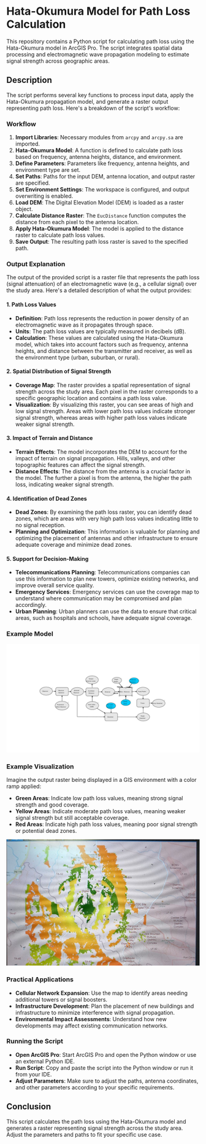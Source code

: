 # Hata-Okumura Model for Path Loss Calculation

This repository contains a Python script for calculating path loss using the Hata-Okumura model in ArcGIS Pro. The script integrates spatial data processing and electromagnetic wave propagation modeling to estimate signal strength across geographic areas.

## Description

The script performs several key functions to process input data, apply the Hata-Okumura propagation model, and generate a raster output representing path loss. Here's a breakdown of the script's workflow:

### Workflow

1. **Import Libraries**: Necessary modules from `arcpy` and `arcpy.sa` are imported.
2. **Hata-Okumura Model**: A function is defined to calculate path loss based on frequency, antenna heights, distance, and environment.
3. **Define Parameters**: Parameters like frequency, antenna heights, and environment type are set.
4. **Set Paths**: Paths for the input DEM, antenna location, and output raster are specified.
5. **Set Environment Settings**: The workspace is configured, and output overwriting is enabled.
6. **Load DEM**: The Digital Elevation Model (DEM) is loaded as a raster object.
7. **Calculate Distance Raster**: The `EucDistance` function computes the distance from each pixel to the antenna location.
8. **Apply Hata-Okumura Model**: The model is applied to the distance raster to calculate path loss values.
9. **Save Output**: The resulting path loss raster is saved to the specified path.

### Output Explanation

The output of the provided script is a raster file that represents the path loss (signal attenuation) of an electromagnetic wave (e.g., a cellular signal) over the study area. Here's a detailed description of what the output provides:

#### 1. Path Loss Values
- **Definition**: Path loss represents the reduction in power density of an electromagnetic wave as it propagates through space.
- **Units**: The path loss values are typically measured in decibels (dB).
- **Calculation**: These values are calculated using the Hata-Okumura model, which takes into account factors such as frequency, antenna heights, and distance between the transmitter and receiver, as well as the environment type (urban, suburban, or rural).

#### 2. Spatial Distribution of Signal Strength
- **Coverage Map**: The raster provides a spatial representation of signal strength across the study area. Each pixel in the raster corresponds to a specific geographic location and contains a path loss value.
- **Visualization**: By visualizing this raster, you can see areas of high and low signal strength. Areas with lower path loss values indicate stronger signal strength, whereas areas with higher path loss values indicate weaker signal strength.

#### 3. Impact of Terrain and Distance
- **Terrain Effects**: The model incorporates the DEM to account for the impact of terrain on signal propagation. Hills, valleys, and other topographic features can affect the signal strength.
- **Distance Effects**: The distance from the antenna is a crucial factor in the model. The further a pixel is from the antenna, the higher the path loss, indicating weaker signal strength.

#### 4. Identification of Dead Zones
- **Dead Zones**: By examining the path loss raster, you can identify dead zones, which are areas with very high path loss values indicating little to no signal reception.
- **Planning and Optimization**: This information is valuable for planning and optimizing the placement of antennas and other infrastructure to ensure adequate coverage and minimize dead zones.

#### 5. Support for Decision-Making
- **Telecommunications Planning**: Telecommunications companies can use this information to plan new towers, optimize existing networks, and improve overall service quality.
- **Emergency Services**: Emergency services can use the coverage map to understand where communication may be compromised and plan accordingly.
- **Urban Planning**: Urban planners can use the data to ensure that critical areas, such as hospitals and schools, have adequate signal coverage.

### Example Model

![EO Model](https://github.com/irmcintosh/Python/blob/main/EOAnalysis/EO.jpg)

### Example Visualization

Imagine the output raster being displayed in a GIS environment with a color ramp applied:

- **Green Areas**: Indicate low path loss values, meaning strong signal strength and good coverage.
- **Yellow Areas**: Indicate moderate path loss values, meaning weaker signal strength but still acceptable coverage.
- **Red Areas**: Indicate high path loss values, meaning poor signal strength or potential dead zones.

![EO Output Example](https://github.com/irmcintosh/Python/blob/main/EOAnalysis/eo.png)

### Practical Applications

- **Cellular Network Expansion**: Use the map to identify areas needing additional towers or signal boosters.
- **Infrastructure Development**: Plan the placement of new buildings and infrastructure to minimize interference with signal propagation.
- **Environmental Impact Assessments**: Understand how new developments may affect existing communication networks.

### Running the Script

- **Open ArcGIS Pro**: Start ArcGIS Pro and open the Python window or use an external Python IDE.
- **Run Script**: Copy and paste the script into the Python window or run it from your IDE.
- **Adjust Parameters**: Make sure to adjust the paths, antenna coordinates, and other parameters according to your specific requirements.

## Conclusion

This script calculates the path loss using the Hata-Okumura model and generates a raster representing signal strength across the study area. Adjust the parameters and paths to fit your specific use case.
